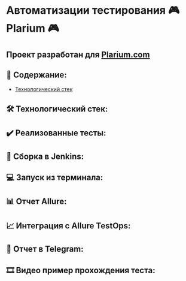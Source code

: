 # Автоматизации тестирования :video_game: Plarium :video_game:
## Проект разработан для [Plarium.com](https://plarium.com/ru/)
## :bookmark_tabs: Содержание:
- <a href="hammer_and_wrench-технологический-стек">Технологический стек</a>

## :hammer_and_wrench: Технологический стек:

## :heavy_check_mark: Реализованные тесты:

## :robot: Сборка в Jenkins:

## :computer: Запуск из терминала:

## :bar_chart: Отчет Allure:

## :chart_with_upwards_trend: Интеграция с Allure TestOps:

## :calling: Отчет в Telegram:

## :film_strip: Видео пример прохождения теста:
